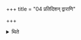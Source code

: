 +++
title = "04 प्रतिदिशन् द्वाराणि"

+++

<details><summary>थिते</summary>

4. (There should be) doors towards every direction.
</details>
